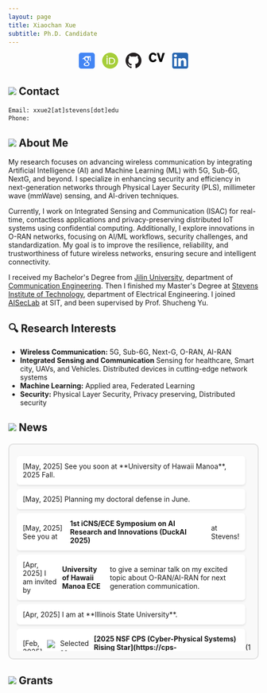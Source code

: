 ```yaml
---
layout: page
title: Xiaochan Xue
subtitle: Ph.D. Candidate
---
```

<div style="display: flex; justify-content: center; gap: 15px; flex-wrap: wrap;">
<a href="https://scholar.google.com/citations?user=rhcjOdQAAAAJ&hl=en" target="_blank">
  <img src="./img/google-scholar.png" alt="Google Scholar" width="32" class="social-icon">
</a>
<a href="https://orcid.org/0000-0003-0432-0581" target="_blank">
  <img src="./img/orcid.png" alt="ORCID" width="32" class="social-icon">
</a>
<a href="https://github.com/XueShannon" target="_blank">
  <img src="./img/github.png" alt="GitHub" width="32" class="social-icon">
</a>
<a href="./files/CV_Xiaochan.pdf" download class="cv-download">
  <img src="./img/cv.png" alt="CV" width="32" class="social-icon">
</a>
<a href="https://www.linkedin.com/in/xiaochan-xue-2b7b75227/" target="_blank">
  <img src="./img/linkedin.png" alt="LinkedIn" width="32" class="social-icon">
</a>
</div>

## <img src="../img/contact.png" height="50px"> Contact

```
Email: xxue2[at]stevens[dot]edu
Phone: 
```

## <img src="../img/career.png" height="50px"> About Me
My research focuses on advancing wireless communication by integrating Artificial Intelligence (AI) and Machine Learning (ML) with 5G, Sub-6G, NextG, and beyond. I specialize in enhancing security and efficiency in next-generation networks through Physical Layer Security (PLS), millimeter wave (mmWave) sensing, and AI-driven techniques.

Currently, I work on Integrated Sensing and Communication (ISAC) for real-time, contactless applications and privacy-preserving distributed IoT systems using confidential computing. Additionally, I explore innovations in O-RAN networks, focusing on AI/ML workflows, security challenges, and standardization. My goal is to improve the resilience, reliability, and trustworthiness of future wireless networks, ensuring secure and intelligent connectivity.

I received my Bachelor's Degree from [Jilin University](https://www.jlu.edu.cn/), department of [Communication Engineering](https://dce.jlu.edu.cn/). Then I finished my Master's Degree at [Stevens Institute of Technology](https://www.stevens.edu/), department of Electrical Engineering. I joined [AISecLab](https://www.stevens.edu/icns-center-for-innovative-computing-and-networked-systems/aiseclab) at SIT, and been supervised by Prof. Shucheng Yu.

## 🔍 Research Interests

- **Wireless Communication:** 5G, Sub-6G, Next-G, O-RAN, AI-RAN
- **Integrated Sensing and Communication** Sensing for healthcare, Smart city, UAVs, and Vehicles. Distributed devices in cutting-edge network systems
- **Machine Learning:** Applied area, Federated Learning
- **Security:** Physical Layer Security, Privacy preserving, Distributed security

## <img src="../img/news.png" height="50px"> News
<div class="news-box">
  <div class="news-scroll">
    <!-- 项目列表 -->
    <div class="grant-item">
      [May, 2025] See you soon at **University of Hawaii Manoa**, 2025 Fall.
    </div>
    <div class="grant-item">
      [May, 2025] Planning my doctoral defense in June.
    </div>
    <div class="grant-item">
      [May, 2025] See you at <strong>1st iCNS/ECE Symposium on AI Research and Innovations (DuckAI 2025)</strong> at Stevens!
    </div>
    <div class="grant-item">
      [Apr, 2025] I am invited by <strong>University of Hawaii Manoa ECE</strong> to give a seminar talk on my excited topic about O-RAN/AI-RAN for next generation communication.
    </div>
    <div class="grant-item">
      [Apr, 2025] I am at **Illinois State University**.
    </div>
    <div class="grant-item">
      [Feb, 2025] <img src="../img/award.png" height="30px"> Selected as <strong>[2025 NSF CPS (Cyber-Physical Systems) Rising Star](https://cps-vo.org/group/CPSRisingStarsWorkshop25)</strong> (17%)
    </div>
    <div class="grant-item">
      [Feb, 2025] I am invited to give a [Seminar Talk](./files/Enhancing Security and Privacy in Distributed Wireless Networks Through Physical Layer Techniques _ Stevens Institute of Technology.html) at SIT 
    </div>
    <div class="grant-item">
      [Jan, 2025] <span style="color:red;">I am on Job Market NOW! Please contact me if you interest!</span>
    </div>
    <div class="grant-item">
      [Jan, 2025] <span style="color:red;">I am open to a POSTDOC position!</span>
    </div>
    <div class="grant-item">
      [Jan, 2025] <img src="../img/fireworks.png" height="30px"> New paper submited!
    </div>
    <div class="grant-item">
      [Aug, 2024] I am hired as Lecture Instructor, SIT.
    </div>
    <div class="grant-item">
      <img src="../img/award.png" height="20px"> 
      [Aug, 2023] <img src="../img/award.png" height="30px"> I received <span style="color:orange;">Excellence Doctoral Fellowship</span>, SIT
    </div>
  </div>
</div>

<style>
/* 固定高度滚动框样式 */
.news-box {
  border: 2px solid #e0e0e0;
  border-radius: 10px;
  padding: 15px;
  margin: 20px 0;
  background: #f9f9f9;
}

.news-scroll {
  max-height: 400px;  /* 固定高度 */
  overflow-y: auto;   /* 垂直滚动条 */
  padding-right: 10px;
}

/* 单个资助项目样式 */
.grant-item {
  padding: 12px;
  margin: 8px 0;
  background: white;
  border-radius: 6px;
  box-shadow: 0 2px 4px rgba(0,0,0,0.1);
  display: flex;
  align-items: center;
  gap: 10px;
}

/* 滚动条美化 */
.news-scroll::-webkit-scrollbar {
  width: 8px;
}
.news-scroll::-webkit-scrollbar-thumb {
  background: #888; 
  border-radius: 4px;
}
</style>

## <img src="../img/money.png" height="50px"> Grants